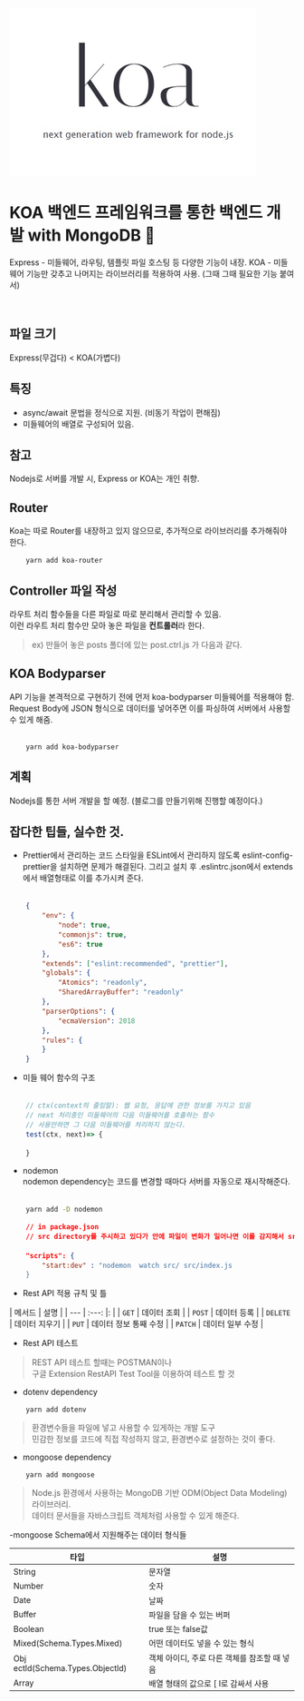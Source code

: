 ![KOA](imgs/koa.jpg)

# KOA 백엔드 프레임워크를 통한 백엔드 개발 with MongoDB :rocket:

Express - 미들웨어, 라우팅, 템플릿 파일 호스팅 등 다양한 기능이 내장. 
KOA - 미들웨어 기능만 갖추고 나머지는 라이브러리를 적용하여 사용. (그때 그때 필요한 기능 붙여서)


&nbsp;

## 파일 크기

Express(무겁다) < KOA(가볍다)

## **특징**

- async/await 문법을 정식으로 지원. (비동기 작업이 편해짐)
- 미들웨어의 배열로 구성되어 있음.

## 참고

Nodejs로 서버를 개발 시, Express or KOA는 개인 취향.  

## Router 

Koa는 따로 Router를 내장하고 있지 않으므로, 추가적으로 라이브러리를 추가해줘야 한다. 

```shell
    yarn add koa-router
```
## Controller 파일 작성

라우트 처리 함수들을 다른 파일로 따로 분리해서 관리할 수 있음.  
이런 라우트 처리 함수만 모아 놓은 파일을 **컨트롤러**라 한다.

> ex) 만들어 놓은 posts 폴더에 있는 post.ctrl.js 가 다음과 같다.


## KOA Bodyparser

API 기능을 본격적으로 구현하기 전에 먼저 koa-bodyparser 미들웨어를 적용해야 함.  
Request Body에 JSON 형식으로 데이터를 넣어주면 이를 파싱하여 서버에서 사용할 수 있게 해줌.

```shell

    yarn add koa-bodyparser

```


## 계획 

Nodejs를 통한 서버 개발을 할 예정. (블로그를 만들기위해 진행할 예정이다.)


## 잡다한 팁들, 실수한 것. 

- Prettier에서 관리하는 코드 스타일을 ESLint에서 관리하지 않도록 eslint-config-prettier을 설치하면 문제가 해결된다. 그리고 설치 후 .eslintrc.json에서 extends에서 배열형태로 이를 추가시켜 준다. 

```json

    {
        "env": {
            "node": true,
            "commonjs": true,
            "es6": true
        },
        "extends": ["eslint:recommended", "prettier"],
        "globals": {
            "Atomics": "readonly",
            "SharedArrayBuffer": "readonly"
        },
        "parserOptions": {
            "ecmaVersion": 2018
        },
        "rules": {
        }
    }
```

- 미들 웨어 함수의 구조 

```javascript

    // ctx(context의 줄임말): 웹 요청, 응답에 관한 정보를 가지고 있음
    // next 처리중인 미들웨어의 다음 미들웨어를 호출하는 함수
    // 사용안하면 그 다음 미들웨어를 처리하지 않는다. 
    test(ctx, next)=> {

    }


```

- nodemon  
nodemon dependency는 코드를 변경할 때마다 서버를 자동으로 재시작해준다.

```bash

    yarn add -D nodemon

```

```json
    // in package.json
    // src directory를 주시하고 있다가 안에 파일이 변화가 일어나면 이를 감지해서 src/index.js 파일을 재시작 함.
    
    "scripts": {
        "start:dev" : "nodemon  watch src/ src/index.js
    }


```

- Rest API 적용 규칙 및 틀 

| 메서드 |  설명   |
| --- | :---: |: |
| `GET`    |    데이터 조회    |
| `POST`   |    데이터 등록    |
| `DELETE` |   데이터 지우기    |
| `PUT`    | 데이터 정보 통째 수정 |
| `PATCH`  |  데이터 일부 수정   |


- Rest API 테스트 
>  
> REST API 테스트 할때는 POSTMAN이나  
> 구글  Extension RestAPI Test Tool을 이용하여 테스트 할 것 

- dotenv dependency

```shell
    yarn add dotenv
```

> 환경변수들을 파일에 넣고 사용할 수 있게하는 개발 도구  
> 민감한 정보를 코드에 직접 작성하지 않고, 환경변수로 설정하는 것이 좋다.  

- mongoose dependency

```shell
    yarn add mongoose
```

> Node.js 환경에서 사용하는 MongoDB 기반 ODM(Object Data Modeling) 라이브러리.  
> 데이터 문서들을 자바스크립트 객체처럼 사용할 수 있게 해준다.

-mongoose Schema에서 지원해주는 데이터 형식들 

 | 타입                               | 설명                         |
 | -------------------------------- | -------------------------- |
 | String                           | 문자열                        |
 | Number                           | 숫자                         |
 | Date                             | 날짜                         |
 | Buffer                           | 파일을 담을 수 있는 버퍼             |
 | Boolean                          | true 또는 false값             |
 | Mixed(Schema.Types.Mixed)        | 어떤 데이터도 넣을 수 있는 형식         |
 | Obj ectld(Schema.Types.Objectld) | 객체 아이디, 주로 다른 객체를 참조할 때 넣음 |
 | Array                            | 배열 형태의 값으로 [ I로 감싸서 사용     |
